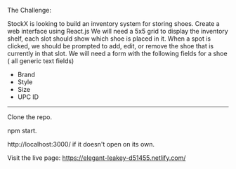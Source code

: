 The Challenge:

StockX is looking to build an inventory system for storing shoes.
Create a web interface using React.js
We will need a 5x5 grid to display the inventory shelf, each slot should show which shoe is
placed in it.
When a spot is clicked, we should be prompted to add, edit, or remove the shoe that is currently
in that slot.
We will need a form with the following fields for a shoe ( all generic text fields)
- Brand
- Style
- Size
- UPC ID
----------------------------------------

Clone the repo.

npm start.

http://localhost:3000/ if it doesn't open on its own.


Visit the live page: https://elegant-leakey-d51455.netlify.com/
